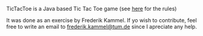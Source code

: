 TicTacToe is a Java based Tic Tac Toe game (see 
<a href="https://de.wikipedia.org/wiki/Tic-Tac-Toe">here</a> for the rules)

It was done as an exercise by Frederik Kammel. If yo wish to contribute,
feel free to write an email to frederik.kammel@tum.de since I apreciate any help.